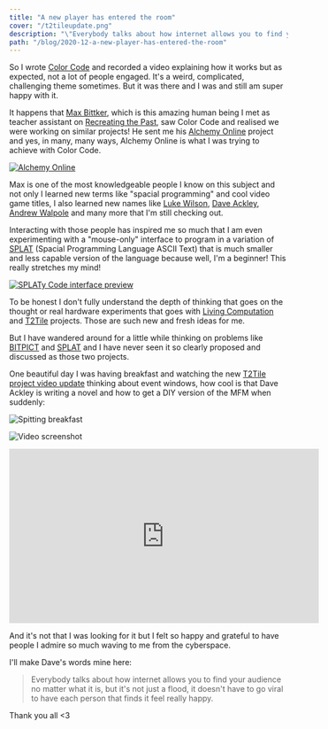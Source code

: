 ```yaml
---
title: "A new player has entered the room"
cover: "/t2tileupdate.png"
description: "\"Everybody talks about how internet allows you to find your audience no matter what it is, but it's not just a flood, it doesn't have to go viral to have each person that finds it feel really happy.\""
path: "/blog/2020-12-a-new-player-has-entered-the-room"
---
```


So I wrote [Color Code](http://www.murilopolese.com/blog/2020-11-color-code) and recorded a video explaining how it works but as expected, not a lot of people engaged. It's a weird, complicated, challenging theme sometimes. But it was there and I was and still am super happy with it.

It happens that [Max Bittker](https://maxbittker.com/), which is this amazing human being I met as teacher assistant on [Recreating the Past](http://www.murilopolese.com/blog/2020-07-school-for-poetic-computation), saw Color Code and realised we were working on similar projects! He sent me his [Alchemy Online](https://maxbittker.github.io/alchemy-online/) project and yes, in many, many ways, Alchemy Online is what I was trying to achieve with Color Code.

[![Alchemy Online](/alchemyonline.jpg)](https://maxbittker.github.io/alchemy-online/)

Max is one of the most knowledgeable people I know on this subject and not only I learned new terms like "spacial programming" and cool video game titles, I also learned new names like [Luke Wilson](https://www.instagram.com/todepond/), [Dave Ackley](https://www.cs.unm.edu/~ackley/), [Andrew Walpole](https://andrewwalpole.com/) and many more that I'm still checking out.

Interacting with those people has inspired me so much that I am even experimenting with a "mouse-only" interface to program in a variation of [SPLAT](https://github.com/DaveAckley/SPLAT) (Spacial Programming Language ASCII Text) that is much smaller and less capable version of the language because well, I'm a beginner! This really stretches my mind!

[![SPLATy Code interface preview](splatypreview.png)](http://splatcode.bananabanana.me/)

To be honest I don't fully understand the depth of thinking that goes on the thought or real hardware experiments that goes with [Living Computation](https://www.livingcomputation.org/) and [T2Tile](https://t2tile.org/) projects. Those are such new and fresh ideas for me.

But I have wandered around for a little while thinking on problems like [BITPICT](https://www-ui.is.s.u-tokyo.ac.jp/~takeo/course/2006/media/papers/bitpict_chi91.pdf) and [SPLAT](https://github.com/DaveAckley/SPLAT) and I have never seen it so clearly proposed and discussed as those two projects.

One beautiful day I was having breakfast and watching the new [T2Tile project video update](https://www.youtube.com/channel/UC1M91QuLZfCzHjBMEKvIc-A) thinking about event windows, how cool is that Dave Ackley is writing a novel and how to get a DIY version of the MFM when suddenly:

![Spitting breakfast](/spittingbreakfast.png)

![Video screenshot](/t2tileupdate.png)

<iframe width="560" height="315" src="https://www.youtube-nocookie.com/embed/qCPjFsFxiuA" frameborder="0" allow="accelerometer; autoplay; clipboard-write; encrypted-media; gyroscope; picture-in-picture" allowfullscreen></iframe>

And it's not that I was looking for it but I felt so happy and grateful to have people I admire so much waving to me from the cyberspace.

I'll make Dave's words mine here:

> Everybody talks about how internet allows you to find your audience no matter what it is, but it's not just a flood, it doesn't have to go viral to have each person that finds it feel really happy.

Thank you all <3

